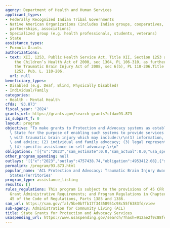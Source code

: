 ```yaml
---
agency: Department of Health and Human Services
applicant_types:
- Federally Recognized Indian Tribal Governments
- Native American Organizations (includes Indian groups, cooperatives, corporations,
  partnerships, associations)
- Specialized group (e.g. health professionals, students, veterans)
- State
assistance_types:
- Formula Grants
authorizations:
- text: XII, 1253, Public Health Service Act, Title XII, Section 1253 as amended by
    the Children’s Health Act of 2000, sec 1304, PL 106-310, as further amended by
    the Traumatic Brain Injury Act of 2008, sec 6(b), PL 110-206.Title XII, Section
    1253. Pub. L. 110-206.
  url: null
beneficiary_types:
- Disabled (e.g. Deaf, Blind, Physically Disabled)
- Individual/Family
categories:
- Health - Mental Health
cfda: '93.873'
fiscal_year: '2024'
grants_url: https://grants.gov/search-grants?cfda=93.873
is_subpart_f: 0
layout: program
objective: "To make grants to Protection and Advocacy systems as established in each\
  \ State for the purpose of enabling such systems to provide services to individuals\
  \ with traumatic brain injury which may include:\r\n(1) information, referrals,\
  \ and advice; (2) individual and family advocacy; (3) legal representation; and\
  \ (4) specific assistance in self-advocacy.\r\n"
obligations: '[{"x":"2023","sam_estimate":0.0,"sam_actual":0.0,"usa_spending_actual":4913577.06},{"x":"2024","sam_estimate":0.0,"sam_actual":0.0,"usa_spending_actual":5321302.04},{"x":"2025","sam_estimate":0.0,"sam_actual":0.0,"usa_spending_actual":0.0}]'
other_program_spending: null
outlays: '[{"x":"2023","outlay":4757438.74,"obligation":4953412.08},{"x":"2024","outlay":2667393.37,"obligation":5412231.48},{"x":"2025","outlay":0.0,"obligation":0.0}]'
permalink: /program/93.873.html
popular_name: 'ACL Protection and Advocacy: Traumatic Brain Injury Awards for the
  States/Territories'
program_type: assistance_listing
results: []
rules_regulations: This program is subject to the provisions of 45 CFR 74 and 92,
  Grant Administrative Requirements; and Program Regulations in Chapter XIII of Title
  45 of the Code of Regulations, Parts 1385 and 1386.
sam_url: https://sam.gov/fal/5be0b7fb17f34358951c98c55f6383fd/view
sub-agency: Administration for Community Living (ACL)
title: State Grants for Protection and Advocacy Services
usaspending_url: https://www.usaspending.gov/search/?hash=912ae2f9c88fe32c078839db8c0f3969
---
```


